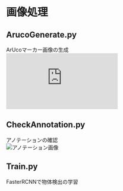 # 画像処理

## ArucoGenerate.py
ArUcoマーカー画像の生成  
![ArUco生成マーカー](https://github.com/HayatoKato/arm-pick-cola/blob/main/cv/ArUco/ArucoMarker.pdf)

## CheckAnnotation.py
アノテーションの確認  
![アノテーション画像](https://github.com/HayatoKato/arm-pick-cola/blob/main/cv/imgs/anno_lx219_ly189_rx254_ry262.jpg)

## Train.py
FasterRCNNで物体検出の学習